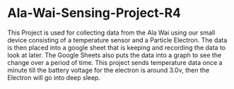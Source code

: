 # Ala-Wai-Sensing-Project-R4
This Project is used for collecting data from the Ala Wai using our small device consisting of a temperature sensor and a Particle Electron. The data is then placed into a google sheet that is keeping and recording the data to look at later. The Google Sheets also puts the data into a graph to see the change over a period of time. This project sends temperature data once a minute till the battery voltage for the electron is around 3.0v, then the Electron will go into deep sleep.  
